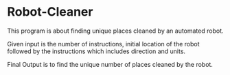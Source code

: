 # Robot-Cleaner
This program is about finding unique places cleaned by an automated robot.

Given input is the number of instructions, initial location of the robot followed by the instructions which includes direction and units.

Final Output is to find the unique number of places cleaned by the robot.

